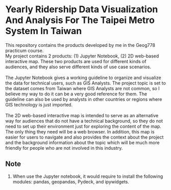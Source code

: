 # Yearly Ridership Data Visualization And Analysis For The Taipei Metro System In Taiwan
<p>
  This repository contains the products developed by me in the Geog778 practicum course.<br>
  My project contains 2 products: (1) Jupyter Notebook, (2) 2D web-based interactive map. These two products are used for different kinds of audiences, and they also serve different kinds of use case scenarios.<br>
   <br>
  The Jupyter Notebook gives a working guideline to organize and visualize the data for technical users, such as GIS Analysts. The project topic is set to the dataset comes from Taiwan where GIS Analysts are not common, so I believe my way to do it can be a very good reference for them. The guideline can also be used by analysts in other countries or regions where GIS technology is just imported. <br>
   <br>
  The 2D web-based interactive map is intended to serve as an alternative way for audiences that do not have a technical background, so they do not need to set up their environment just for exploring the content of the map. The only thing they need will be a web browser. In addition, this map is easier for users to navigate and also provides the context about the project and the background information about the topic which will be much more friendly for people who are not involved in this industry.
</p>


## Note
1. When use the Jupyter notebook, it would require to install the following modules: pandas, geopandas, Pydeck, and ipywidgets.
